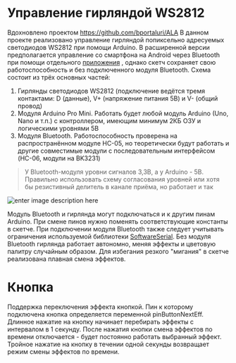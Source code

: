 #  Управление гирляндой  WS2812
Вдохновлено проектом https://github.com/bportaluri/ALA
В данном проекте реализовано управление гирляндой попиксельно адресуемых светодиодов WS2812 при помощи Arduino. В расширенной версии предполагается управление со смартфона на Android через Bluetooth при помощи отдельного [приложения](https://github.com/Vasil-Pahomov/AnWs2812) , однако скетч сохраняет свою работоспособность и без подключенного модуля Bluetooth.
Схема состоит из трёх основных частей:
1. Гирлянды светодиодов WS2812 (подключение ведётся тремя контактами: D (данные), V+ (напряжение питания 5В) и V- (общий провод)
2. Модуля Arduino Pro Mini. Работать будет любой модуль Arduino (Uno, Nano и т.п.) с контроллером, имеющим минимум 2КБ ОЗУ и логическими уровнями 5В
3. Модуля Bluetooth. Работоспособность проверена на распространённом модуле HC-05, но теоретически будут работать и другие совместимые модули с последовательным интерфейсом (HC-06, модули на BK3231)
> У Bluetooth-модуля уровни сигналов 3,3В, а у Arduino - 5В. Правильно использовать схему согласования уровней или хотя бы резистивный делитель в канале приёма, но работает и так

![enter image description here](https://raw.githubusercontent.com/Vasil-Pahomov/ArWs2812/master/Diagram.png)

Модуль Bluetooth и гирлянда могут подключаться и к другим пинам Arduino. При смене пинов нужно поменять соответствующие константы в скетче.
При подключении модуля Bluetooth также следует учитывать ограничения используемой библиотеки [SoftwareSerial](https://www.arduino.cc/en/Reference/SoftwareSerial).
Без модуля Bluetooth гирлянда работает автономно, меняя эффекты и цветовую палитру случайным образом. Для избегания резкого "мигания" в скетче реализована плавная смена эффектов.

# Кнопка
Поддержка переключения эффекта кнопкой. Пин к которому подключена кнопка определяется переменной pinButtonNextEff.
Длинное нажатие на кнопку начинает перебирать эффекты с интервалом в 1 секунду.
После нажатия кнопки смена эффектов по времени отключается - будет постоянно работать выбранный эффект.
Тройное нажатие на кнопку в течении одной секунды возвращает режим смены эффектов по времени.
